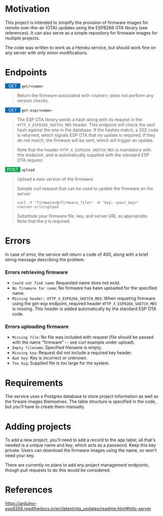 # Motivation
This project is intended to simplify the provision of firmware images for remote over-the-air (OTA) updates using the ESP8266 OTA library (see references).  It can also serve as a simple repository for firmware images for multiple projects.

The code was written to work as a Heroku service, but should work fine on any server with only minor modifications.

# Endpoints
<span style="background-color:#0f6ab4; width:50px; color: white; display: inline-block;    text-align: center;">GET</span> `get/<name>`
> Return the firmware associated with &lt;name>; does not perform any version checks.


<span style="background-color:#0f6ab4; width:50px; color: white; display: inline-block;    text-align: center;">GET</span> `get-esp/<name>`
> The ESP OTA library sends a hash along with its request in the `HTTP_X_ESP8266_SKETCH_MD5` header.  This endpoint will check the sent hash against the one in the database.  If the hashes match, a 302 code is returned, which signals ESP OTA that no update is required; if they do not match, the firnware will be sent, which will trigger an update.
>
>Note that the header `HTTP_X_ESP8266_SKETCH_MD5` is mandatory with this endpoint, and is automatically supplied with the standard ESP OTA request.

<span style="background-color:#10a54a; width:50px; color: white; display: inline-block;    text-align: center;">POST</span> `upload`
> Upload a new version of the firmware.
>
> Sample curl request that can be used to update the firmware on the server:
>
> `curl -F "firmware=@<firmware_file>" -H "key: <your_key>" <server-url>/upload`
>
> Substitute your firmware file, key, and server URL as appropriate.  Note that the `@` is required.


# Errors
In case of error, the service will return a code of 400, along with a brief string message describing the problem.

### Errors retrieving firmware
- `Could not find name`: Requested name does not exist.
- `No firwmare for name`: No firmware has been uploaded for the specified name.
- `Missing header: HTTP_X_ESP8266_SKETCH_MD5`: When requeting firmware using the get-esp endpoint, required header `HTTP_X_ESP8266_SKETCH_MD5` is missing.  This header is added automatically by the standard ESP OTA code.

### Errors uploading firmware
- `Missing file`: No file was included with request (file should be passed with the name "firmware" -- see curl example under upload).
- `Empty filename`: Specified filename is empty.
- `Missing key`: Request did not include a required key header.
- `Bad key`: Key is incorrect or unknown.
- `Too big`: Supplied file is too large for the system.

# Requirements
The service uses a Postgres database to store project information as well as the firware images themselves.  The table structure is specified in the code, but you'll have to create them manually.

# Adding projects
To add a new project, you'll need to add a record to the app table; all that's needed is a unique name and key, which acts as a password.  Keep this key private.  Users can download the firmware images using the name, so won't need your key.

There are currently no plans to add any project management endpoints, though pull requests to do this would be considered.


# References
https://arduino-esp8266.readthedocs.io/en/latest/ota_updates/readme.html#http-server
